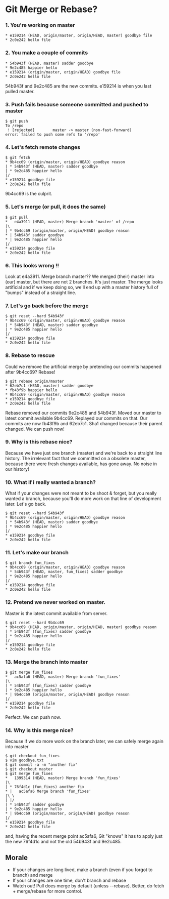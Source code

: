 # Git Merge or Rebase?

### 1. You're working on master
```
* e159214 (HEAD, origin/master, origin/HEAD, master) goodbye file
* 2c0e242 hello file
```

### 2. You make a couple of commits
```
* 54b943f (HEAD, master) sadder goodbye
* 9e2c485 happier hello
* e159214 (origin/master, origin/HEAD) goodbye file
* 2c0e242 hello file
```
54b943f and 9e2c485 are the new commits. e159214 is when you last pulled master.

### 3. Push fails because someone committed and pushed to master
```
$ git push
To /repo
 ! [rejected]        master -> master (non-fast-forward)
error: failed to push some refs to '/repo'
```

### 4. Let's fetch remote changes
```
$ git fetch
* 9b4cc69 (origin/master, origin/HEAD) goodbye reason
| * 54b943f (HEAD, master) sadder goodbye
| * 9e2c485 happier hello
|/  
* e159214 goodbye file
* 2c0e242 hello file
```
9b4cc69 is the culprit.

### 5. Let's merge (or pull, it does the same)
```
$ git pull
*   e4a3911 (HEAD, master) Merge branch 'master' of /repo
|\  
| * 9b4cc69 (origin/master, origin/HEAD) goodbye reason
* | 54b943f sadder goodbye
* | 9e2c485 happier hello
|/  
* e159214 goodbye file
* 2c0e242 hello file
```

### 6. This looks wrong !!
Look at e4a3911. Merge branch master?? We merged (their) master into (our)
master, but there are not 2 branches. It's just master. The merge looks
artificial and if we keep doing so, we'll end up with a master history full of
"bumps" instead of a straight line.

### 7. Let's go back before the merge
```
$ git reset --hard 54b943f
* 9b4cc69 (origin/master, origin/HEAD) goodbye reason
| * 54b943f (HEAD, master) sadder goodbye
| * 9e2c485 happier hello
|/  
* e159214 goodbye file
* 2c0e242 hello file
```

### 8. Rebase to rescue
Could we remove the artificial merge by pretending our commits happened after
9b4cc69? Rebase!
```
$ git rebase origin/master
* 62eb7c1 (HEAD, master) sadder goodbye
* fb43f9b happier hello
* 9b4cc69 (origin/master, origin/HEAD) goodbye reason
* e159214 goodbye file
* 2c0e242 hello file
```
Rebase removed our commits 9e2c485 and 54b943f. Moved our master to latest
commit available 9b4cc69. Replayed our commits on that. Our commits are now
fb43f9b and 62eb7c1. Sha1 changed because their parent changed. We can push now!

### 9. Why is this rebase nice?
Because we have just one branch (master) and we're back to a straight line
history. The irrelevant fact that we committed on a obsolete master, because 
there were fresh changes available, has gone away. No noise in our history!

### 10. What if i really wanted a branch? 
What if your changes were not meant to be shoot & forget, but you really wanted
a branch, because you'll do more work on that line of development later. Let's
go back.
```
$ git reset --hard 54b943f
* 9b4cc69 (origin/master, origin/HEAD) goodbye reason
| * 54b943f (HEAD, master) sadder goodbye
| * 9e2c485 happier hello
|/  
* e159214 goodbye file
* 2c0e242 hello file
```

### 11. Let's make our branch
```
$ git branch fun_fixes
* 9b4cc69 (origin/master, origin/HEAD) goodbye reason
| * 54b943f (HEAD, master, fun_fixes) sadder goodbye
| * 9e2c485 happier hello
|/  
* e159214 goodbye file
* 2c0e242 hello file
```

### 12. Pretend we never worked on master.
Master is the latest commit available from server.
```
$ git reset --hard 9b4cc69
* 9b4cc69 (HEAD, origin/master, origin/HEAD, master) goodbye reason
| * 54b943f (fun_fixes) sadder goodbye
| * 9e2c485 happier hello
|/  
* e159214 goodbye file
* 2c0e242 hello file
```

### 13. Merge the branch into master
```
$ git merge fun_fixes
*   ac5afa6 (HEAD, master) Merge branch 'fun_fixes'
|\  
| * 54b943f (fun_fixes) sadder goodbye
| * 9e2c485 happier hello
* | 9b4cc69 (origin/master, origin/HEAD) goodbye reason
|/  
* e159214 goodbye file
* 2c0e242 hello file
```
Perfect. We can push now.

### 14. Why is this merge nice?
Because if we do more work on the branch later, we can safely merge again into master
```
$ git checkout fun_fixes 
$ vim goodbye.txt 
$ git commit -a -m "another fix"
$ git checkout master
$ git merge fun_fixes 
*   1399314 (HEAD, master) Merge branch 'fun_fixes'
|\  
| * 76f4d1c (fun_fixes) another fix
* |   ac5afa6 Merge branch 'fun_fixes'
|\ \  
| |/  
| * 54b943f sadder goodbye
| * 9e2c485 happier hello
* | 9b4cc69 (origin/master, origin/HEAD) goodbye reason
|/  
* e159214 goodbye file
* 2c0e242 hello file
```
and, having the recent merge point ac5afa6, Git "knows" it has to apply just
the new 76f4d1c and not the old 54b943f and 9e2c485.

## Morale
* If your changes are long lived, make a branch (even if you forgot to branch) and merge
* If your changes are one time, don't branch and rebase
* Watch out! Pull does merge by default (unless --rebase). Better, do fetch +
  merge/rebase for more control.
